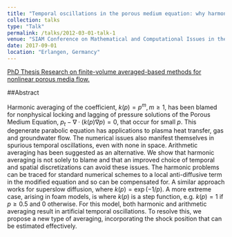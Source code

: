 ```yaml
---
title: "Temporal oscillations in the porous medium equation: why harmonic averaging itself is not to blame"
collection: talks
type: "Talk"
permalink: /talks/2012-03-01-talk-1
venue: "SIAM Conference on Mathematical and Computational Issues in the Geosciences 2017"
date: 2017-09-01
location: "Erlangen, Germancy"
---
```


[PhD Thesis Research on finite-volume averaged-based methods for nonlinear porous media flow.](https://events.conventus.de/fileadmin/congress/media/siam2017/druckelemente/SIAM2017_Program.pdf)

##Abstract

Harmonic averaging of the coefficient, $k(p) = p^m, m ≥ 1$, has been blamed for nonphysical locking and lagging of pressure
solutions of the Porous Medium Equation, $p_t − ∇ · (k(p)∇p) = 0$, that occur for small $p$. This degenerate parabolic equation
has applications to plasma heat transfer, gas and groundwater flow. The numerical issues also manifest themselves in spurious temporal oscillations, even with none in space. Arithmetic averaging has been suggested as an alternative. We show that harmonic averaging is not solely to blame and that an improved choice of temporal and spatial discretizations can avoid these issues. The harmonic problems can be traced for standard numerical schemes to a local anti-diffusive term in the modified equation and so can be compensated for. A similar approach works for superslow diffusion, where $k(p) = \exp(−1/p)$.
A more extreme case, arising in foam models, is where $k(p)$ is a step function, e.g. $k(p) = 1$ if $p ≥ 0.5$ and 0 otherwise. For this model, both harmonic and arithmetic averaging result in artificial temporal oscillations. To resolve this, we propose a new type of averaging, incorporating the shock position that can be estimated effectively.
